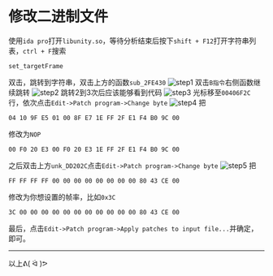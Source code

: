 # 修改二进制文件
使用`ida pro`打开`libunity.so`，等待分析结束后按下`shift + F12`打开字符串列表，`ctrl + F`搜索
```
set_targetFrame
```
双击，跳转到字符串，双击上方的函数`sub_2FE430`
![step1](https://github.com/nishuoshenme/FGOFPSUnlocker/raw/patchfile/imgs/1.jpg)
双击`B指令`右侧函数继续跳转
![step2](https://github.com/nishuoshenme/FGOFPSUnlocker/raw/patchfile/imgs/2.jpg)
跳转2到3次后应该能够看到代码
![step3](https://github.com/nishuoshenme/FGOFPSUnlocker/raw/patchfile/imgs/3.jpg)
光标移至`00406F2C`行，依次点击`Edit->Patch program->Change byte`
![step4](https://github.com/nishuoshenme/FGOFPSUnlocker/raw/patchfile/imgs/4.jpg)
把
```
04 10 9F E5 01 00 8F E7 1E FF 2F E1 F4 B0 9C 00
```
修改为`NOP`
```
00 F0 20 E3 00 F0 20 E3 1E FF 2F E1 F4 B0 9C 00
```
之后双击上方`unk_DD202C`点击`Edit->Patch program->Change byte`
![step5](https://github.com/nishuoshenme/FGOFPSUnlocker/raw/patchfile/imgs/5.jpg)
把
```
FF FF FF FF 00 00 00 00 00 00 00 00 80 43 CE 00
```
修改为你想设置的帧率，比如`0x3C`
```
3C 00 00 00 00 00 00 00 00 00 00 00 80 43 CE 00
```
最后，点击`Edit->Patch program->Apply patches to input file...`并确定，即可。
***
以上ᕕ( ᐛ )ᕗ